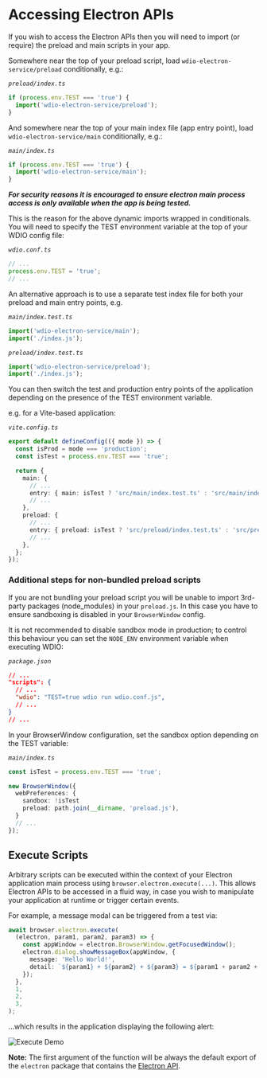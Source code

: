 # Accessing Electron APIs

If you wish to access the Electron APIs then you will need to import (or require) the preload and main scripts in your app.

Somewhere near the top of your preload script, load `wdio-electron-service/preload` conditionally, e.g.:

_`preload/index.ts`_

```ts
if (process.env.TEST === 'true') {
  import('wdio-electron-service/preload');
}
```

And somewhere near the top of your main index file (app entry point), load `wdio-electron-service/main` conditionally, e.g.:

_`main/index.ts`_

```ts
if (process.env.TEST === 'true') {
  import('wdio-electron-service/main');
}
```

**_For security reasons it is encouraged to ensure electron main process access is only available when the app is being tested._**

This is the reason for the above dynamic imports wrapped in conditionals. You will need to specify the TEST environment variable at the top of your WDIO config file:

_`wdio.conf.ts`_

```ts
// ...
process.env.TEST = 'true';
// ...
```

An alternative approach is to use a separate test index file for both your preload and main entry points, e.g.

_`main/index.test.ts`_

```ts
import('wdio-electron-service/main');
import('./index.js');
```

_`preload/index.test.ts`_

```ts
import('wdio-electron-service/preload');
import('./index.js');
```

You can then switch the test and production entry points of the application depending on the presence of the TEST environment variable.

e.g. for a Vite-based application:

_`vite.config.ts`_

```ts
export default defineConfig(({ mode }) => {
  const isProd = mode === 'production';
  const isTest = process.env.TEST === 'true';

  return {
    main: {
      // ...
      entry: { main: isTest ? 'src/main/index.test.ts' : 'src/main/index.ts' },
      // ...
    },
    preload: {
      // ...
      entry: { preload: isTest ? 'src/preload/index.test.ts' : 'src/preload/index.ts' },
      // ...
    },
  };
});
```

### Additional steps for non-bundled preload scripts

If you are not bundling your preload script you will be unable to import 3rd-party packages (node_modules) in your `preload.js`. In this case you have to ensure sandboxing is disabled in your `BrowserWindow` config.

It is not recommended to disable sandbox mode in production; to control this behaviour you can set the `NODE_ENV` environment variable when executing WDIO:

_`package.json`_

```json
// ...
"scripts": {
  // ...
  "wdio": "TEST=true wdio run wdio.conf.js",
  // ...
}
// ...
```

In your BrowserWindow configuration, set the sandbox option depending on the TEST variable:

_`main/index.ts`_

```ts
const isTest = process.env.TEST === 'true';

new BrowserWindow({
  webPreferences: {
    sandbox: !isTest
    preload: path.join(__dirname, 'preload.js'),
  }
  // ...
});
```

## Execute Scripts

Arbitrary scripts can be executed within the context of your Electron application main process using `browser.electron.execute(...)`. This allows Electron APIs to be accessed in a fluid way, in case you wish to manipulate your application at runtime or trigger certain events.

For example, a message modal can be triggered from a test via:

```ts
await browser.electron.execute(
  (electron, param1, param2, param3) => {
    const appWindow = electron.BrowserWindow.getFocusedWindow();
    electron.dialog.showMessageBox(appWindow, {
      message: 'Hello World!',
      detail: `${param1} + ${param2} + ${param3} = ${param1 + param2 + param3}`,
    });
  },
  1,
  2,
  3,
);
```

...which results in the application displaying the following alert:

![Execute Demo](../../.github/assets/execute-demo.png 'Execute Demo')

**Note:** The first argument of the function will be always the default export of the `electron` package that contains the [Electron API](https://www.electronjs.org/docs/latest/api/app).
